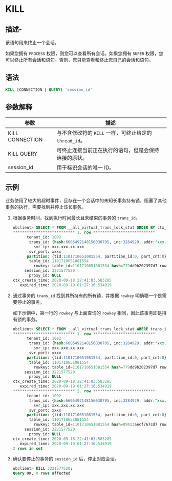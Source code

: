 # KILL

## 描述-

该语句用来终止一个会话。

如果您拥有 `PROCESS` 权限，则您可以查看所有会话。如果您拥有 `SUPER` 权限，您可以终止所有会话和语句。否则，您只能查看和终止您自己的会话和语句。

## 语法

```sql
KILL [CONNECTION | QUERY] 'session_id'
```

## 参数解释

|     **参数**      |                  **描述**                  |
|-----------------|------------------------------------------|
| KILL CONNECTION | 与不含修改符的 `KILL` 一样，可终止给定的 `thread_id`。 |
| KILL QUERY      | 可终止连接当前正在执行的语句，但是会保持连接的原状。               |
| session_id      | 用于标识会话的唯一 ID。                            |

## 示例

业务使用了较大的超时事件，且存在一个会话中的未知长事务持有锁，阻塞了其他事务的执行，需要找到并停止该长事务。

1. 根据事务时间，找到执行时间最长且未结束的事务的 `trans_id`。

   ```sql
   obclient> SELECT * FROM __all_virtual_trans_lock_stat ORDER BY ctx_create_time LIMIT 5\G
   *************************** 1. row ***************************
         tenant_id: 1002
          trans_id: {hash:6605492148156030705, inc:3284929, addr:"xxx.xxx.xx.xxx:xxxx", t:1600440036535233}
            svr_ip: xxx.xxx.xx.xxx
          svr_port: xxxx
         partition: {tid:1101710651081554, partition_id:0, part_cnt:0}
          table_id: 1101710651081554
            rowkey: table_id=1101710651081554 hash=779dd9b202397d7 rowkey_object=[{"VARCHAR":"pk", collation:"utf8mb4_general_ci"}]
        session_id: 3221577520
          proxy_id: NULL
   ctx_create_time: 2020-09-18 22:41:03.583285
      expired_time: 2020-09-19 01:27:16.534919
   ```

2. 通过事务的 `trans_id` 找到其所持有的所有锁，并根据 `rowkey` 明确哪一个是需要停止的事务。

   如下示例中，第一行的 `rowkey` 与上面查询的 `rowkey` 相同，因此该事务即是持有锁的事务。

   ```sql
   obclient> SELECT * FROM __all_virtual_trans_lock_stat WHERE trans_id LIKE '%hash:6605492148156030705, inc:3284929%'\G
   *************************** 1. row ***************************
         tenant_id: 1002
          trans_id: {hash:6605492148156030705, inc:3284929, addr:"xxx.xxx.xx.xxx:xxxx", t:1600440036535233}
            svr_ip: xxx.xxx.xx.xxx
          svr_port: xxxx
         partition: {tid:1101710651081554, partition_id:0, part_cnt:0}
          table_id: 1101710651081554
            rowkey: table_id=1101710651081554 hash=779dd9b202397d7 rowkey_object=[{"VARCHAR":"pk", collation:"utf8mb4_general_ci"}]
        session_id: 3221577520
          proxy_id: NULL
   ctx_create_time: 2020-09-18 22:41:03.583285
      expired_time: 2020-09-19 01:27:16.534919
   *************************** 2. row ***************************
         tenant_id: 1002
          trans_id: {hash:6605492148156030705, inc:3284929, addr:"xxx.xxx.xx.xxx:xxxx", t:1600440036535233}
            svr_ip: xxx.xxx.xx.xxx
          svr_port: xxxx
         partition: {tid:1101710651081554, partition_id:0, part_cnt:0}
          table_id: 1101710651081554
            rowkey: table_id=1101710651081554 hash=89413aecf767cd7 rowkey_object=[{"VARCHAR":"ob", collation:"utf8mb4_general_ci"}]
        session_id: 3221577520
          proxy_id: NULL
   ctx_create_time: 2020-09-18 22:41:03.583285
      expired_time: 2020-09-19 01:27:16.534919
   2 rows in set
   ```

3. 确认要停止的事务的 `session_id` 后，停止对应会话。

   ```sql
   obclient> KILL 3221577520;
   Query OK, 0 rows affected
   ```
